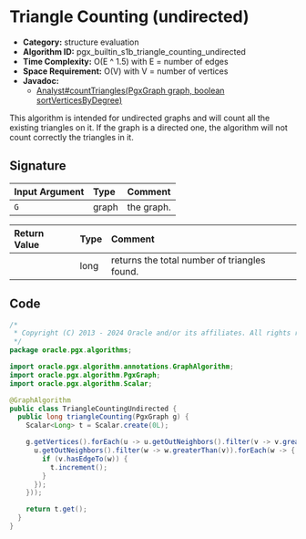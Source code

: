# Triangle Counting (undirected)

- **Category:** structure evaluation
- **Algorithm ID:** pgx_builtin_s1b_triangle_counting_undirected
- **Time Complexity:** O(E ^ 1.5) with E = number of edges
- **Space Requirement:** O(V) with V = number of vertices
- **Javadoc:**
  - [Analyst#countTriangles(PgxGraph graph, boolean sortVerticesByDegree)](https://docs.oracle.com/en/database/oracle/property-graph/24.3/spgjv/oracle/pgx/api/Analyst.html#countTriangles-oracle.pgx.api.PgxGraph-boolean-)

This algorithm is intended for undirected graphs and will count all the existing triangles on it. If the graph is a directed one, the algorithm will not count correctly the triangles in it.

## Signature

| Input Argument | Type | Comment |
| :--- | :--- | :--- |
| `G` | graph | the graph. |

| Return Value | Type | Comment |
| :--- | :--- | :--- |
| | long | returns the total number of triangles found. |

## Code

```java
/*
 * Copyright (C) 2013 - 2024 Oracle and/or its affiliates. All rights reserved.
 */
package oracle.pgx.algorithms;

import oracle.pgx.algorithm.annotations.GraphAlgorithm;
import oracle.pgx.algorithm.PgxGraph;
import oracle.pgx.algorithm.Scalar;

@GraphAlgorithm
public class TriangleCountingUndirected {
  public long triangleCounting(PgxGraph g) {
    Scalar<Long> t = Scalar.create(0L);

    g.getVertices().forEach(u -> u.getOutNeighbors().filter(v -> v.greaterThan(u)).forEach(v -> {
      u.getOutNeighbors().filter(w -> w.greaterThan(v)).forEach(w -> {
        if (v.hasEdgeTo(w)) {
          t.increment();
        }
      });
    }));

    return t.get();
  }
}
```
